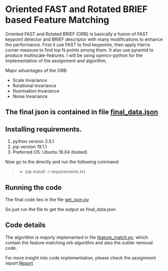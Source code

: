 # Oriented FAST and Rotated BRIEF based Feature Matching

Oriented FAST and Rotated BRIEF (ORB) is basically a fusion of FAST keypoint detector and BRIEF descriptor with many modifications to enhance the performance. First it use FAST to find keypoints, then apply Harris corner measure to find top N points among them. It also use pyramid to produce multiscale-features. I will be using opencv-python for the implementation of the assignment and algorithm.

Major advantages of the ORB:
* Scale Invariance
* Rotational Invariance
* Illumination Invariance
* Noise Invariance

## The final json is contained in file <a href="https://github.com/vishnoitanuj/CV-Feature-Extraction/blob/master/final_data.json">final_data.json</a>

## Installing requirements.
 1) python version 3.5.1
 2) pip version 19.1.1
 3) Preferred OS: Ubuntu 16.04 (tested)

 Now go to the directly and run the following command:
  
  >* pip install -r requirements.txt

## Running the code
 The final code lies in the file <a href="https://github.com/vishnoitanuj/CV-Feature-Extraction/blob/master/get_json.py">get_json.py</a>

 So just run the file to get the output as final_data.json

## Code details
 The algorithm is majorly implemented in file <a href="https://github.com/vishnoitanuj/CV-Feature-Extraction/blob/master/feature_match.py">feature_match.py</a>, which contain the feature matching orb algorithm and also the outlier removal code.

For more insight into code implementation, please check the assignment report <a href="" target=__blank>Report</a>